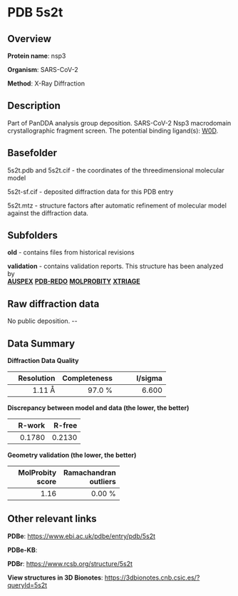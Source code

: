 # PDB 5s2t

## Overview

**Protein name**: nsp3

**Organism**: SARS-CoV-2

**Method**: X-Ray Diffraction

## Description

Part of PanDDA analysis group deposition. SARS-CoV-2 Nsp3 macrodomain crystallographic fragment screen. The potential binding ligand(s): [W0D](https://www.rcsb.org/ligand/W0D).

## Basefolder

5s2t.pdb and 5s2t.cif - the coordinates of the threedimensional molecular model

5s2t-sf.cif - deposited diffraction data for this PDB entry

5s2t.mtz - structure factors after automatic refinement of molecular model against the diffraction data.

## Subfolders



**old** - contains files from historical revisions

**validation** - contains validation reports. This structure has been analyzed by <br>[**AUSPEX**](https://github.com/thorn-lab/coronavirus_structural_task_force/tree/master/pdb/nsp3/SARS-CoV-2/5s2t/validation/auspex) [**PDB-REDO**](https://github.com/thorn-lab/coronavirus_structural_task_force/tree/master/pdb/nsp3/SARS-CoV-2/5s2t/validation/pdb-redo) [**MOLPROBITY**](https://github.com/thorn-lab/coronavirus_structural_task_force/tree/master/pdb/nsp3/SARS-CoV-2/5s2t/validation/molprobity) [**XTRIAGE**](https://github.com/thorn-lab/coronavirus_structural_task_force/blob/master/pdb/nsp3/SARS-CoV-2/5s2t/validation/Xtriage_output.log)  



## Raw diffraction data

No public deposition. --<br> 

## Data Summary
**Diffraction Data Quality**

|   | Resolution | Completeness| I/sigma |
|---|-------------:|----------------:|--------------:|
|   |1.11 Å|97.0  %|<img width=50/>6.600|

**Discrepancy between model and data (the lower, the better)**

|   | **R-work**| **R-free**   
|---|-------------:|----------------:|           
||  0.1780|  0.2130|

**Geometry validation (the lower, the better)**

|   |**MolProbity<br>score**| **Ramachandran<br>outliers** 
|---|-------------:|----------------:|
||  1.16|  0.00 %|

 

 



## Other relevant links 
**PDBe**:  https://www.ebi.ac.uk/pdbe/entry/pdb/5s2t

**PDBe-KB**:  
 
**PDBr**: https://www.rcsb.org/structure/5s2t 

**View structures in 3D Bionotes**: https://3dbionotes.cnb.csic.es/?queryId=5s2t

